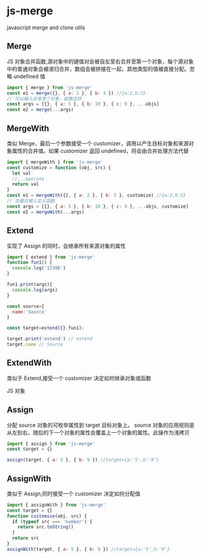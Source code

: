 # js-merge

javascript merge and clone utils

## Merge

JS 对象合并函数,源对象中的键值对会被自左至右合并至第一个对象，每个源对象中的普通对象会被递归合并，数组会被拼接在一起，其他类型的值被直接分配。忽略 undefined 值

```js
import { merge } from 'js-merge'
const e1 = merge({}, { a: 2 }, { b: 3 }) //{a:2,b:3}
// 可以输入非常多个对象，就像这样
const args = [{}, { a: 5 }, { b: 10 }, { c: 9 }, ...objs]
const e2 = merge(...args)
```

## MergeWith

类似 Merge，最后一个参数接受一个 customizer，调用以产生目标对象和来源对象属性的合并值。如果 customizer 返回 undefined，将会由合并处理方法代替

```js
import { mergeWith } from 'js-merge'
const customize = function (obj, src) {
  let val
  //...operate
  return val
}
const e1 = mergeWith({}, { a: 2 }, { b: 3 }, customize) //{a:2,b:3}
// 在最后输入定义函数
const args = [{}, { a: 5 }, { b: 10 }, { c: 9 }, ...objs, customize]
const e2 = mergeWith(...args)
```

## Extend

实现了 Assign 的同时，会继承所有来源对象的属性

```js
import { extend } from 'js-merge'
function fun1() {
  console.log('12306')
}

fun1.print(args){
  console.log(args)
}

const source={
  name:'Source'
}

const target=extend({},fun1);

target.print('extend') // extend
target.name // Source
```

## ExtendWith

类似于 Extend,接受一个 customizer 决定如何继承对象或函数

JS 对象

## Assign

分配 source 对象的可枚举属性到 target 目标对象上。 source 对象的应用规则是从左到右，随后的下一个对象的属性会覆盖上一个对象的属性。此操作为浅拷贝

```js
import { assign } from 'js-merge'
const target = {}

assign(target, { a: 5 }, { b: 9 }) //target={a:'5',b:'9'}
```

## AssignWith

类似于 Assign,同时接受一个 customizer 决定如何分配值

```js
import { assignWith } from 'js-merge'
const target = {}
function customize(obj, src) {
  if (typeof src === 'number') {
    return src.toString()
  }
  return src
}
assignWith(target, { a: 5 }, { b: 9 }) //target={a:'5',b:'9'}
```
